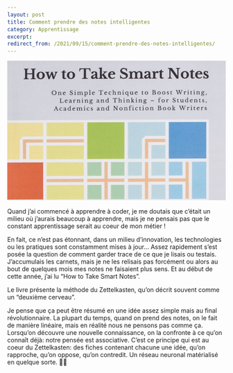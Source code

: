 ```yaml
---
layout: post
title: Comment prendre des notes intelligentes
category: Apprentissage
excerpt:
redirect_from: /2021/09/15/comment-prendre-des-notes-intelligentes/
---
```


![Couverture du livre "How to take Smart Notes"](/images/blog/2021-09/how_to_take_smart_notes.jpeg)

Quand j’ai commencé à apprendre à coder, je me doutais que c’était un milieu où j’aurais beaucoup à apprendre, mais je ne pensais pas que le constant apprentissage serait au coeur de mon métier !

En fait, ce n’est pas étonnant, dans un milieu d’innovation, les technologies ou les pratiques sont constamment mises à jour… 
Assez rapidement s’est posée la question de comment garder trace de ce que je lisais ou testais. J’accumulais les carnets, mais je ne les relisais pas forcément ou alors au bout de quelques mois mes notes ne faisaient plus sens. Et au début de cette année, j’ai lu “How to Take Smart Notes”.

Le livre présente la méthode du Zettelkasten, qu’on décrit souvent comme un “deuxième cerveau”.

Je pense que ça peut être résumé en une idée assez simple mais au final révolutionnaire. La plupart du temps, quand on prend des notes, on le fait de manière linéaire, mais en réalité nous ne pensons pas comme ça. Lorsqu’on découvre une nouvelle connaissance, on la confronte à ce qu’on connaît déjà: notre pensée est associative.
C’est ce principe qui est au coeur du Zettelkasten: des fiches contenant chacune une idée, qu’on rapproche, qu’on oppose, qu’on contredit. 
Un réseau neuronal matérialisé en quelque sorte. 🧠✨
